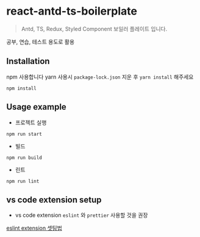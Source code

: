 # react-antd-ts-boilerplate

> Antd, TS, Redux, Styled Component 보일러 플레이트 입니다.

공부, 연습, 테스트 용도로 활용


## Installation

npm 사용합니다 yarn 사용시 `package-lock.json` 지운 후 `yarn install` 해주세요

```
npm install
```

## Usage example

- 프로젝트 실행

```
npm run start
```

- 빌드

```
npm run build
```

- 린트

```
npm run lint
```
## vs code extension setup

- vs code extension `eslint` 와 `prettier` 사용할 것을 권장

[eslint extension 셋팅법](https://www.notion.so/vs-code-eslint-88ca04303691402aaf0535a763ac379b)


